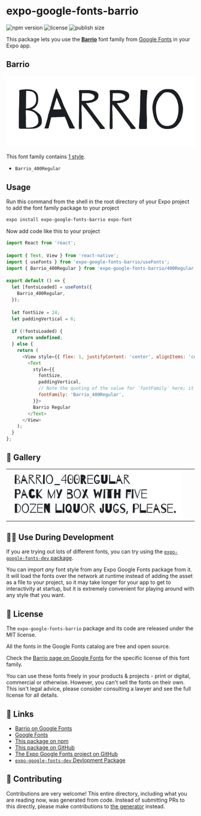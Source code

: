 # expo-google-fonts-barrio

![npm version](https://flat.badgen.net/npm/v/expo-google-fonts-barrio)
![license](https://flat.badgen.net/github/license/expo/google-fonts)
![publish size](https://flat.badgen.net/packagephobia/install/expo-google-fonts-barrio)

This package lets you use the [**Barrio**](https://fonts.google.com/specimen/Barrio) font family from [Google Fonts](https://fonts.google.com/) in your Expo app.

## Barrio

![Barrio](./font-family.png)

This font family contains [1 style](#-gallery).

- `Barrio_400Regular`

## Usage

Run this command from the shell in the root directory of your Expo project to add the font family package to your project
```sh
expo install expo-google-fonts-barrio expo-font
```

Now add code like this to your project
```js
import React from 'react';

import { Text, View } from 'react-native';
import { useFonts } from 'expo-google-fonts-barrio/useFonts';
import { Barrio_400Regular } from 'expo-google-fonts-barrio/400Regular';

export default () => {
  let [fontsLoaded] = useFonts({
    Barrio_400Regular,
  });

  let fontSize = 24;
  let paddingVertical = 6;

  if (!fontsLoaded) {
    return undefined;
  } else {
    return (
      <View style={{ flex: 1, justifyContent: 'center', alignItems: 'center' }}>
        <Text
          style={{
            fontSize,
            paddingVertical,
            // Note the quoting of the value for `fontFamily` here; it expects a string!
            fontFamily: 'Barrio_400Regular',
          }}>
          Barrio Regular
        </Text>
      </View>
    );
  }
};

```

## 🔡 Gallery


||||
|-|-|-|
|![Barrio_400Regular](.//400Regular/Barrio_400Regular.ttf.png)||||


## 👩‍💻 Use During Development

If you are trying out lots of different fonts, you can try using the [`expo-google-fonts-dev` package](https://github.com/freeboub/google-fonts/tree/master/font-packages/dev#readme).

You can import *any* font style from any Expo Google Fonts package from it. It will load the fonts
over the network at runtime instead of adding the asset as a file to your project, so it may take longer
for your app to get to interactivity at startup, but it is extremely convenient
for playing around with any style that you want.

## 📖 License

The `expo-google-fonts-barrio` package and its code are released under the MIT license.

All the fonts in the Google Fonts catalog are free and open source.

Check the [Barrio page on Google Fonts](https://fonts.google.com/specimen/Barrio) for the specific license of this font family.

You can use these fonts freely in your products & projects - print or digital, commercial or otherwise. However, you can't sell the fonts on their own. This isn't legal advice, please consider consulting a lawyer and see the full license for all details.

## 🔗 Links

- [Barrio on Google Fonts](https://fonts.google.com/specimen/Barrio)
- [Google Fonts](https://fonts.google.com/)
- [This package on npm](https://www.npmjs.com/package/expo-google-fonts-barrio)
- [This package on GitHub](https://github.com/freeboub/google-fonts/tree/master/font-packages/barrio)
- [The Expo Google Fonts project on GitHub](https://github.com/freeboub/google-fonts)
- [`expo-google-fonts-dev` Devlopment Package](https://github.com/freeboub/google-fonts/tree/master/font-packages/dev)

## 🤝 Contributing

Contributions are very welcome! This entire directory, including what you are reading now, was generated from code. Instead of submitting PRs to this directly, please make contributions to [the generator](https://github.com/freeboub/google-fonts/tree/master/packages/generator) instead.
